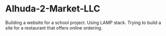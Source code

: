 # Alhuda-2-Market-LLC
Building a website for a school project. Using LAMP stack. Trying to build a site for a restaurant that offers online ordering.
